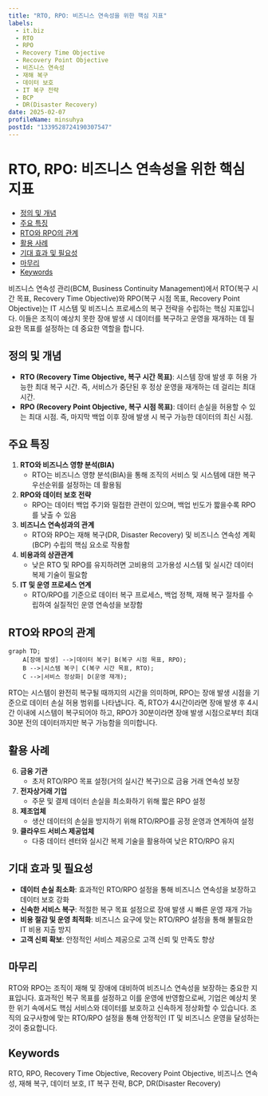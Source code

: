 ```yaml
---
title: "RTO, RPO: 비즈니스 연속성을 위한 핵심 지표"
labels:
  - it.biz
  - RTO
  - RPO
  - Recovery Time Objective
  - Recovery Point Objective
  - 비즈니스 연속성
  - 재해 복구
  - 데이터 보호
  - IT 복구 전략
  - BCP
  - DR(Disaster Recovery)
date: 2025-02-07
profileName: minsuhya
postId: "1339528724190307547"
---
```



# RTO, RPO: 비즈니스 연속성을 위한 핵심 지표

<!-- mtoc-start -->

- [정의 및 개념](#정의-및-개념)
- [주요 특징](#주요-특징)
- [RTO와 RPO의 관계](#rto와-rpo의-관계)
- [활용 사례](#활용-사례)
- [기대 효과 및 필요성](#기대-효과-및-필요성)
- [마무리](#마무리)
- [Keywords](#keywords)

<!-- mtoc-end -->

비즈니스 연속성 관리(BCM, Business Continuity Management)에서 RTO(복구 시간 목표, Recovery Time Objective)와 RPO(복구 시점 목표, Recovery Point Objective)는 IT 시스템 및 비즈니스 프로세스의 복구 전략을 수립하는 핵심 지표입니다. 이들은 조직이 예상치 못한 장애 발생 시 데이터를 복구하고 운영을 재개하는 데 필요한 목표를 설정하는 데 중요한 역할을 합니다.

## 정의 및 개념

- **RTO (Recovery Time Objective, 복구 시간 목표)**: 시스템 장애 발생 후 허용 가능한 최대 복구 시간. 즉, 서비스가 중단된 후 정상 운영을 재개하는 데 걸리는 최대 시간.
- **RPO (Recovery Point Objective, 복구 시점 목표)**: 데이터 손실을 허용할 수 있는 최대 시점. 즉, 마지막 백업 이후 장애 발생 시 복구 가능한 데이터의 최신 시점.

## 주요 특징

1. **RTO와 비즈니스 영향 분석(BIA)**
   - RTO는 비즈니스 영향 분석(BIA)을 통해 조직의 서비스 및 시스템에 대한 복구 우선순위를 설정하는 데 활용됨
2. **RPO와 데이터 보호 전략**
   - RPO는 데이터 백업 주기와 밀접한 관련이 있으며, 백업 빈도가 짧을수록 RPO를 낮출 수 있음
3. **비즈니스 연속성과의 관계**
   - RTO와 RPO는 재해 복구(DR, Disaster Recovery) 및 비즈니스 연속성 계획(BCP) 수립의 핵심 요소로 작용함
4. **비용과의 상관관계**
   - 낮은 RTO 및 RPO를 유지하려면 고비용의 고가용성 시스템 및 실시간 데이터 복제 기술이 필요함
5. **IT 및 운영 프로세스 연계**
   - RTO/RPO를 기준으로 데이터 복구 프로세스, 백업 정책, 재해 복구 절차를 수립하여 실질적인 운영 연속성을 보장함

## RTO와 RPO의 관계

```mermaid
graph TD;
    A[장애 발생] -->|데이터 복구| B(복구 시점 목표, RPO);
    B -->|시스템 복구| C(복구 시간 목표, RTO);
    C -->|서비스 정상화| D(운영 재개);
```

RTO는 시스템이 완전히 복구될 때까지의 시간을 의미하며, RPO는 장애 발생 시점을 기준으로 데이터 손실 허용 범위를 나타냅니다. 즉, RTO가 4시간이라면 장애 발생 후 4시간 이내에 시스템이 복구되어야 하고, RPO가 30분이라면 장애 발생 시점으로부터 최대 30분 전의 데이터까지만 복구 가능함을 의미합니다.

## 활용 사례

6. **금융 기관**
   - 초저 RTO/RPO 목표 설정(거의 실시간 복구)으로 금융 거래 연속성 보장
7. **전자상거래 기업**
   - 주문 및 결제 데이터 손실을 최소화하기 위해 짧은 RPO 설정
8. **제조업체**
   - 생산 데이터의 손실을 방지하기 위해 RTO/RPO를 공정 운영과 연계하여 설정
9. **클라우드 서비스 제공업체**
   - 다중 데이터 센터와 실시간 복제 기술을 활용하여 낮은 RTO/RPO 유지

## 기대 효과 및 필요성

- **데이터 손실 최소화**: 효과적인 RTO/RPO 설정을 통해 비즈니스 연속성을 보장하고 데이터 보호 강화
- **신속한 서비스 복구**: 적절한 복구 목표 설정으로 장애 발생 시 빠른 운영 재개 가능
- **비용 절감 및 운영 최적화**: 비즈니스 요구에 맞는 RTO/RPO 설정을 통해 불필요한 IT 비용 지출 방지
- **고객 신뢰 확보**: 안정적인 서비스 제공으로 고객 신뢰 및 만족도 향상

## 마무리

RTO와 RPO는 조직이 재해 및 장애에 대비하여 비즈니스 연속성을 보장하는 중요한 지표입니다. 효과적인 복구 목표를 설정하고 이를 운영에 반영함으로써, 기업은 예상치 못한 위기 속에서도 핵심 서비스와 데이터를 보호하고 신속하게 정상화할 수 있습니다. 조직의 요구사항에 맞는 RTO/RPO 설정을 통해 안정적인 IT 및 비즈니스 운영을 달성하는 것이 중요합니다.

## Keywords

RTO, RPO, Recovery Time Objective, Recovery Point Objective, 비즈니스 연속성, 재해 복구, 데이터 보호, IT 복구 전략, BCP, DR(Disaster Recovery)